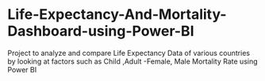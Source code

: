 # Life-Expectancy-And-Mortality-Dashboard-using-Power-BI
Project to analyze and compare Life Expectancy Data of various countries by looking at factors such as Child ,Adult -Female, Male Mortality Rate using Power BI
